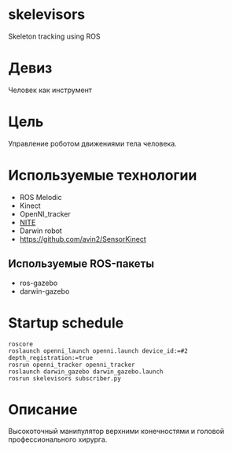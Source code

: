 # skelevisors
Skeleton tracking using ROS

# Девиз
Человек как инструмент

# Цель
Управление роботом движениями тела человека.

# Используемые технологии
- ROS Melodic
- Kinect
- OpenNI_tracker
- [NITE](https://mega.nz/#!epNHBKzK!1-jcF_1tQtoYw9FSYmsKdPMqnPU2W-YdTJgA-f0ynnI)
- Darwin robot
- https://github.com/avin2/SensorKinect 

## Используемые ROS-пакеты
- ros-gazebo
- darwin-gazebo

# Startup schedule
```
roscore
roslaunch openni_launch openni.launch device_id:=#2 depth_registration:=true
rosrun openni_tracker openni_tracker
roslaunch darwin_gazebo darwin_gazebo.launch
rosrun skelevisors subscriber.py 
```

# Описание
Высокоточный манипулятор верхними конечностями и головой профессионального хирурга.
